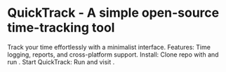 # QuickTrack - A simple open-source time-tracking tool
Track your time effortlessly with a minimalist interface.
Features: Time logging, reports, and cross-platform support.
Install: Clone repo with  and run .
Start QuickTrack: Run  and visit .
